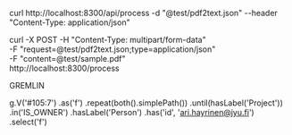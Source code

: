 

curl http://localhost:8300/api/process -d "@test/pdf2text.json" --header "Content-Type: application/json"


curl -X POST -H "Content-Type: multipart/form-data" \
  -F "request=@test/pdf2text.json;type=application/json" \
  -F "content=@test/sample.pdf" \
  http://localhost:8300/process



  GREMLIN

g.V('#105:7')
  .as('f')
  .repeat(both().simplePath())
  .until(hasLabel('Project'))
  .in('IS_OWNER')
  .hasLabel('Person')
  .has('id', 'ari.hayrinen@jyu.fi')
  .select('f')
